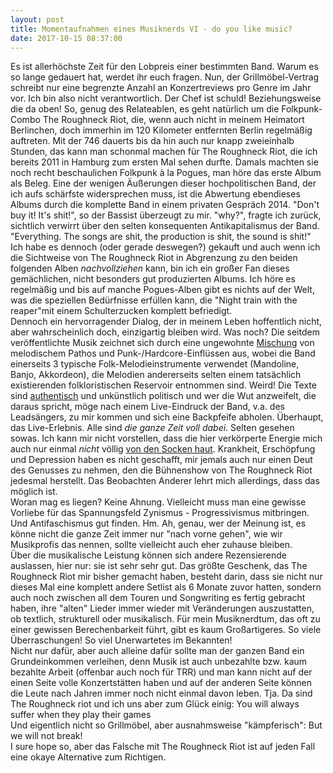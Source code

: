 ```yaml
---
layout: post
title: Momentaufnahmen eines Musiknerds VI - do you like music?
date: 2017-10-15 08:37:00
---
```


Es ist allerhöchste Zeit für den Lobpreis einer bestimmten Band. Warum es so lange gedauert hat, werdet ihr euch fragen. Nun,
der Grillmöbel-Vertrag schreibt nur eine begrenzte Anzahl an Konzertreviews pro Genre im Jahr vor. Ich bin also nicht verantwortlich. Der Chef ist schuld!
Beziehungsweise die da oben! So, genug des Relateablen, es geht natürlich um die Folkpunk-Combo The Roughneck Riot, die, wenn auch nicht in
meinem Heimatort Berlinchen, doch immerhin im 120 Kilometer entfernten Berlin regelmäßig auftreten. Mit der 746 dauerts bis da hin
auch nur knapp zweieinhalb Stunden, das kann man schonmal machen für The Roughneck Riot, die ich bereits 2011 in Hamburg zum ersten Mal sehen durfte.
Damals machten sie noch recht beschaulichen Folkpunk à la Pogues, man höre das erste Album als Beleg. Eine der wenigen Äußerungen dieser hochpolitischen Band,
der ich aufs schärfste widersprechen muss, ist die Abwertung ebendieses Albums durch die komplette Band in einem privaten Gespräch 2014.
"Don't buy it! It's shit!", so der Bassist überzeugt zu  mir. "why?", fragte ich zurück, sichtlich verwirrt über den selten 
konsequenten Antikapitalismus der Band. "Everything. The songs are shit, the production is shit, the sound is shit!"
Ich habe es dennoch (oder gerade deswegen?) gekauft und auch wenn ich die Sichtweise von The Roughneck Riot in Abgrenzung zu den
beiden folgenden Alben *nachvollziehen* kann, bin ich ein großer Fan dieses gemächlichen, nicht besonders gut produzierten Albums.
Ich höre es regelmäßig und bis auf manche Pogues-Alben gibt es nichts auf der Welt, was die speziellen Bedürfnisse erfüllen kann, 
die "Night train with the reaper"mit einem Schulterzucken komplett befriedigt.<br>
Dennoch ein hervorragender Dialog, der in meinem Leben hoffentlich nicht, aber wahrscheinlich doch, einzigartig bleiben wird.
Was noch? Die seitdem veröffentlichte Musik zeichnet sich durch eine ungewohnte [Mischung](https://www.youtube.com/watch?v=yFgi_wxZvGg) von melodischem Pathos und Punk-/Hardcore-Einflüssen aus, wobei die Band einerseits 3 typische Folk-Melodieinstrumente verwendet 
(Mandoline, Banjo, Akkordeon), die Melodien andererseits selten einem tatsächlich existierenden folkloristischen Reservoir entnommen sind. Weird!
Die Texte sind [authentisch](https://www.youtube.com/watch?v=WwqfyIne2Mc) und unkünstlich politisch und wer die Wut anzweifelt, die daraus spricht, möge nach einem Live-Eindruck der Band, v.a. des 
Leadsängers, zu mir kommen und sich eine Backpfeife abholen. 
Überhaupt, das Live-Erlebnis. Alle sind *die ganze Zeit voll dabei*. Selten gesehen sowas. Ich kann mir nicht vorstellen, dass die hier verkörperte Energie mich auch nur einmal *nicht* völlig [von den Socken haut](https://www.youtube.com/watch?v=4msSSwg8mxg). Krankheit, Erschöpfung und Depression haben es nicht geschafft,
mir jemals auch nur einen Deut des Genusses zu nehmen, den die Bühnenshow von The Roughneck Riot jedesmal herstellt. Das Beobachten Anderer lehrt mich allerdings, dass das möglich ist.<br>
Woran mag es liegen? Keine Ahnung. Vielleicht muss man eine gewisse Vorliebe für das Spannungsfeld Zynismus - Progressivismus mitbringen. Und Antifaschismus gut finden. Hm. Ah, genau, wer der Meinung ist, 
es könne nicht die ganze Zeit immer nur "nach vorne gehen", wie wir Musikprofis das nennen, sollte vielleicht auch eher zuhause bleiben.<br> Über die musikalische Leistung können sich andere
Rezensierende auslassen, hier nur: sie ist sehr sehr gut. Das größte Geschenk, das The Roughneck Riot mir bisher gemacht haben, besteht darin, dass sie nicht nur dieses Mal eine komplett andere Setlist als 6 Monate 
zuvor hatten, sondern auch noch zwischen all dem Touren und Songwriting es fertig gebracht haben, ihre "alten" Lieder immer wieder mit Veränderungen auszustatten, ob textlich, strukturell oder musikalisch. 
Für mein Musiknerdtum, das oft zu einer gewissen Berechenbarkeit führt, gibt es kaum Großartigeres. So viele Überraschungen! So viel Unerwartetes im Bekannten!
<br> Nicht nur dafür, aber auch alleine dafür sollte man der ganzen Band ein Grundeinkommen verleihen, denn Musik ist auch unbezahlte bzw. kaum bezahlte Arbeit (offenbar auch noch für TRR)
 und man kann nicht auf der einen Seite volle Konzertstätten haben und auf der anderen Seite können die Leute nach Jahren immer noch nicht einmal davon leben. Tja. Da sind The Roughneck riot und ich uns aber zum Glück einig:
You will always suffer when they play their games <br>
Und eigentlich nicht so Grillmöbel, aber ausnahmsweise "kämpferisch": But we will not break!<br>
I sure hope so, aber das Falsche mit The Roughneck Riot ist auf jeden Fall eine okaye Alternative zum Richtigen.

